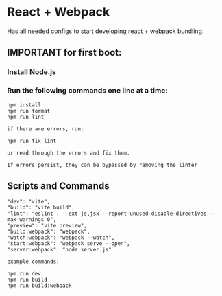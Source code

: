 # React + Webpack

Has all needed configs to start developing react + webpack bundling.

## IMPORTANT for first boot:
### Install Node.js
### Run the following commands one line at a time:
    npm install
    npm run format
    npm run lint
    
    if there are errors, run:
    
    npm run fix_lint

    or read through the errors and fix them. 

    If errors persist, they can be bypassed by removing the linter


## Scripts and Commands

    "dev": "vite",
    "build": "vite build",
    "lint": "eslint . --ext js,jsx --report-unused-disable-directives --max-warnings 0",
    "preview": "vite preview",
    "build:webpack": "webpack",
    "watch:webpack": "webpack --watch",
    "start:webpack": "webpack serve --open",
    "server:webpack": "node server.js"

    example commands:

    npm run dev
    npm run build
    npm run build:webpack


